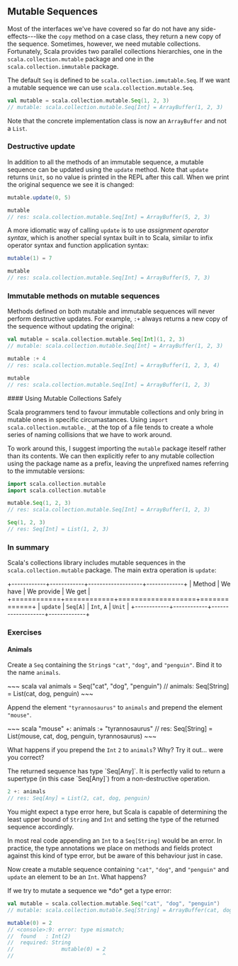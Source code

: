 ## Mutable Sequences

Most of the interfaces we've have covered so far do not have any side-effects---like the `copy` method on a case class, they return a new copy of the sequence. Sometimes, however, we need mutable collections. Fortunately, Scala provides two parallel collections hierarchies, one in the `scala.collection.mutable` package and one in the `scala.collection.immutable` package.

The default `Seq` is defined to be `scala.collection.immutable.Seq`. If we want a mutable sequence we can use `scala.collection.mutable.Seq`.

~~~ scala
val mutable = scala.collection.mutable.Seq(1, 2, 3)
// mutable: scala.collection.mutable.Seq[Int] = ArrayBuffer(1, 2, 3)
~~~

Note that the concrete implementation class is now an `ArrayBuffer` and not a `List`.

### Destructive update

In addition to all the methods of an immutable sequence, a mutable sequence can be updated using the `update` method. Note that `update` returns `Unit`, so no value is printed in the REPL after this call. When we print the original sequence we see it is changed:

~~~ scala
mutable.update(0, 5)

mutable
// res: scala.collection.mutable.Seq[Int] = ArrayBuffer(5, 2, 3)
~~~

A more idiomatic way of calling `update` is to use *assignment operator syntax*, which is another special syntax built in to Scala, similar to infix operator syntax and function application syntax:

~~~ scala
mutable(1) = 7

mutable
// res: scala.collection.mutable.Seq[Int] = ArrayBuffer(5, 7, 3)
~~~

### Immutable methods on mutable sequences

Methods defined on both mutable and immutable sequences will never perform destructive updates. For example, `:+` always returns a new copy of the sequence without updating the original:

~~~ scala
val mutable = scala.collection.mutable.Seq[Int](1, 2, 3)
// mutable: scala.collection.mutable.Seq[Int] = ArrayBuffer(1, 2, 3)

mutable :+ 4
// res: scala.collection.mutable.Seq[Int] = ArrayBuffer(1, 2, 3, 4)

mutable
// res: scala.collection.mutable.Seq[Int] = ArrayBuffer(1, 2, 3)
~~~

<div class="callout callout-info">
#### Using Mutable Collections Safely

Scala programmers tend to favour immutable collections and only bring in mutable ones in specific circumastances. Using `import scala.collection.mutable._` at the top of a file tends to create a whole series of naming collisions that we have to work around.

To work around this, I suggest importing the `mutable` package iteself rather than its contents. We can then explicitly refer to any mutable collection using the package name as a prefix, leaving the unprefixed names referring to the immutable versions:

~~~ scala
import scala.collection.mutable
import scala.collection.mutable

mutable.Seq(1, 2, 3)
// res: scala.collection.mutable.Seq[Int] = ArrayBuffer(1, 2, 3)

Seq(1, 2, 3)
// res: Seq[Int] = List(1, 2, 3)
~~~
</div>

### In summary

Scala's collections library includes mutable sequences in the `scala.collection.mutable` package. The main extra operation is `update`:

+------------+------------+-------------------+-------------+
| Method     | We have    | We provide        | We get      |
+============+============+===================+=============+
| `update`   | `Seq[A]`   | `Int`, `A`        | `Unit`      |
+------------+------------+-------------------+-------------+


### Exercises

#### Animals

Create a `Seq` containing the `String`s `"cat"`, `"dog"`, and `"penguin"`. Bind it to the name `animals`.

<div class="solution">
~~~ scala
val animals = Seq("cat", "dog", "penguin")
// animals: Seq[String] = List(cat, dog, penguin)
~~~
</div>

Append the element `"tyrannosaurus"` to `animals` and prepend the element `"mouse"`.

<div class="solution">
~~~ scala
"mouse" +: animals :+ "tyrannosaurus"
// res: Seq[String] = List(mouse, cat, dog, penguin, tyrannosaurus)
~~~
</div>

What happens if you prepend the `Int` `2` to `animals`? Why? Try it out... were you correct?

<div class="solution">
The returned sequence has type `Seq[Any]`.  It is perfectly valid to return a supertype (in this case `Seq[Any]`) from a non-destructive operation.

~~~ scala
2 +: animals
// res: Seq[Any] = List(2, cat, dog, penguin)
~~~

You might expect a type error here, but Scala is capable of determining the least upper bound of `String` and `Int` and setting the type of the returned sequence accordingly.

In most real code appending an `Int` to a `Seq[String]` would be an error. In practice, the type annotations we place on methods and fields protect against this kind of type error, but be aware of this behaviour just in case.
</div>

Now create a mutable sequence containing `"cat"`, `"dog"`, and `"penguin"` and `update` an element to be an `Int`. What happens? 

<div class="solution">
If we try to mutate a sequence we *do* get a type error:

~~~ scala
val mutable = scala.collection.mutable.Seq("cat", "dog", "penguin")
// mutable: scala.collection.mutable.Seq[String] = ArrayBuffer(cat, dog, penguin)

mutable(0) = 2
// <console>:9: error: type mismatch;
//  found   : Int(2)
//  required: String
//               mutable(0) = 2
//                            ^
~~~
</div>
